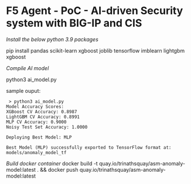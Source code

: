 # F5 Agent - PoC - AI-driven Security system with BIG-IP and CIS

*Install the below python 3.9 packages*

pip install pandas scikit-learn xgboost joblib tensorflow imblearn lightgbm xgboost

*Compile AI model*

python3 ai_model.py

sample ouput:
```
 > python3 ai_model.py                                                                                                 
Model Accuracy Scores:
XGBoost CV Accuracy: 0.8987
LightGBM CV Accuracy: 0.8991
MLP CV Accuracy: 0.9000
Noisy Test Set Accuracy: 1.0000

Deploying Best Model: MLP

Best Model (MLP) successfully exported to TensorFlow format at: models/anomaly_model_tf
```

*Build docker container*
docker build -t quay.io/trinathsquay/asm-anomaly-model:latest . && docker push quay.io/trinathsquay/asm-anomaly-model:latest
